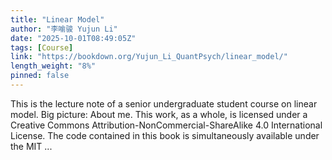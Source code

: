 ```yaml
---
title: "Linear Model"
author: "李喻骏 Yujun Li"
date: "2025-10-01T08:49:05Z"
tags: [Course]
link: "https://bookdown.org/Yujun_Li_QuantPsych/linear_model/"
length_weight: "8%"
pinned: false
---
```


This is the lecture note of a senior undergraduate student course on linear model. Big picture: About me. This work, as a whole, is licensed under a Creative Commons Attribution-NonCommercial-ShareAlike 4.0 International License. The code contained in this book is simultaneously available under the MIT ...
